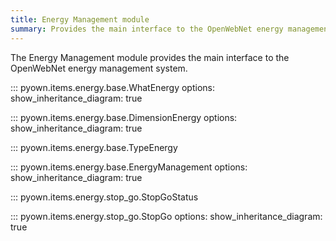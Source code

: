 ```yaml
---
title: Energy Management module
summary: Provides the main interface to the OpenWebNet energy management system.
---
```


The Energy Management module provides the main interface to the OpenWebNet energy management system.

::: pyown.items.energy.base.WhatEnergy
    options:
        show_inheritance_diagram: true

::: pyown.items.energy.base.DimensionEnergy
    options:
        show_inheritance_diagram: true

::: pyown.items.energy.base.TypeEnergy

::: pyown.items.energy.base.EnergyManagement
    options:
        show_inheritance_diagram: true

::: pyown.items.energy.stop_go.StopGoStatus

::: pyown.items.energy.stop_go.StopGo
    options:
        show_inheritance_diagram: true

